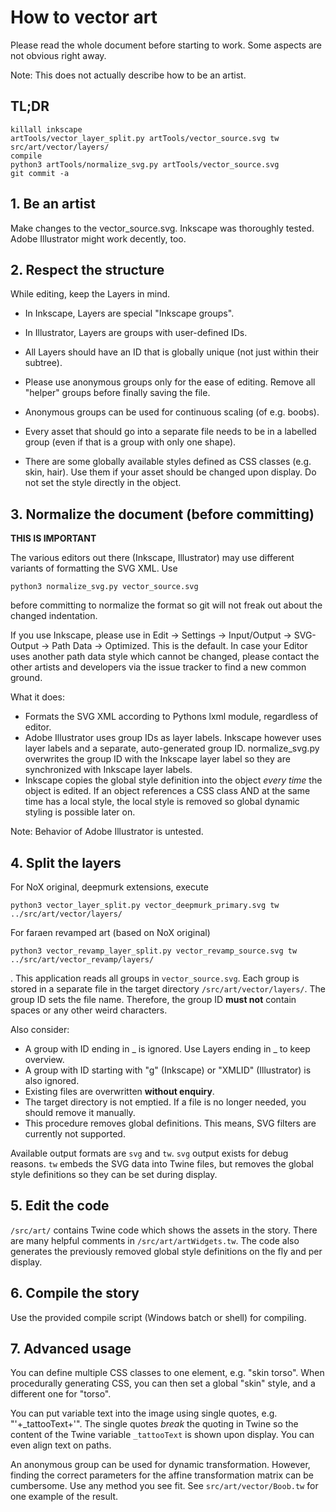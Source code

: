 # How to vector art

Please read the whole document before starting to work.
Some aspects are not obvious right away.

Note: This does not actually describe how to be an artist.

## TL;DR

	killall inkscape
	artTools/vector_layer_split.py artTools/vector_source.svg tw src/art/vector/layers/
	compile
	python3 artTools/normalize_svg.py artTools/vector_source.svg
	git commit -a

## 1. Be an artist

Make changes to the vector_source.svg.
Inkscape was thoroughly tested.
Adobe Illustrator might work decently, too.

## 2. Respect the structure

While editing, keep the Layers in mind.

* In Inkscape, Layers are special "Inkscape groups".
* In Illustrator, Layers are groups with user-defined IDs.
* All Layers should have an ID that is globally unique
  (not just within their subtree).

* Please use anonymous groups only for the ease of editing. Remove all "helper" groups before finally saving the file.
* Anonymous groups can be used for continuous scaling (of e.g. boobs).

* Every asset that should go into a separate file needs to be in a labelled group
  (even if that is a group with only one shape).
* There are some globally available styles defined as CSS classes (e.g. skin, hair).
  Use them if your asset should be changed upon display.
  Do not set the style directly in the object.

## 3. Normalize the document (before committing)

**THIS IS IMPORTANT**

The various editors out there (Inkscape, Illustrator) may use different variants of formatting the SVG XML.
Use

	python3 normalize_svg.py vector_source.svg

before committing to normalize the format so git will not freak out about the changed indentation.

If you use Inkscape, please use in Edit → Settings → Input/Output → SVG-Output → Path Data → Optimized. This is the default.
In case your Editor uses another path data style which cannot be changed, please contact the other artists and developers via the issue tracker to find a new common ground.

What it does:
* Formats the SVG XML according to Pythons lxml module, regardless of editor.
* Adobe Illustrator uses group IDs as layer labels.
  Inkscape however uses layer labels and a separate, auto-generated group ID.
  normalize_svg.py overwrites the group ID with the Inkscape layer label
  so they are synchronized with Inkscape layer labels.
* Inkscape copies the global style definition into the object *every time*
  the object is edited. If an object references a CSS class AND at the same time
  has a local style, the local style is removed
  so global dynamic styling is possible later on.

Note: Behavior of Adobe Illustrator is untested.

## 4. Split the layers

For NoX original, deepmurk extensions, execute

	python3 vector_layer_split.py vector_deepmurk_primary.svg tw ../src/art/vector/layers/

For faraen revamped art (based on NoX original)

	python3 vector_revamp_layer_split.py vector_revamp_source.svg tw ../src/art/vector_revamp/layers/

. This application reads all groups in `vector_source.svg`.
Each group is stored in a separate file in the target directory `/src/art/vector/layers/`.
The group ID sets the file name. Therefore, the group ID **must not** contain spaces or any other weird characters.

Also consider:
* A group with ID ending in _ is ignored. Use Layers ending in _ to keep overview.
* A group with ID starting with "g" (Inkscape) or "XMLID" (Illustrator) is also ignored.
* Existing files are overwritten **without enquiry**.
* The target directory is not emptied. If a file is no longer needed, you should remove it manually.
* This procedure removes global definitions. This means, SVG filters are currently not supported.

Available output formats are `svg` and `tw`.
`svg` output exists for debug reasons.
`tw` embeds the SVG data into Twine files, but removes the global style definitions so they can be set during display.

## 5. Edit the code

`/src/art/` contains Twine code which shows the assets in the story.
There are many helpful comments in `/src/art/artWidgets.tw`.
The code also generates the previously removed global style definitions on the fly and per display.

## 6. Compile the story

Use the provided compile script (Windows batch or shell) for compiling.

## 7. Advanced usage

You can define multiple CSS classes to one element, e.g. "skin torso". When procedurally generating CSS, you can then set a global "skin" style, and a different one for "torso".

You can put variable text into the image using single quotes, e.g. "'+_tattooText+'". The single quotes *break* the quoting in Twine so the content of the Twine variable `_tattooText` is shown upon display. You can even align text on paths.

An anonymous group can be used for dynamic transformation. However, finding the correct parameters for the affine transformation matrix can be cumbersome. Use any method you see fit. See `src/art/vector/Boob.tw` for one example of the result.
